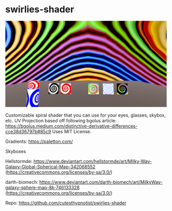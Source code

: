 # swirlies-shader

![img](./Images/1.png)

Customizable spiral shader that you can use for your eyes, glasses, skybox, etc.
UV Projection based off following bgolus article: https://bgolus.medium.com/distinctive-derivative-differences-cce38d36797b#85c9 
Uses MIT License.

Gradients: https://paletton.com/

Skyboxes

Hellstormde: https://www.deviantart.com/hellstormde/art/Milky-Way-Galaxy-Global-Spherical-Map-342068552 (https://creativecommons.org/licenses/by-sa/3.0/)

darth-biomech: https://www.deviantart.com/darth-biomech/art/MilkyWay-galaxy-sphere-map-8k-746133328 (https://creativecommons.org/licenses/by-sa/3.0/)


Repo: https://github.com/cutesthypnotist/swirlies-shader